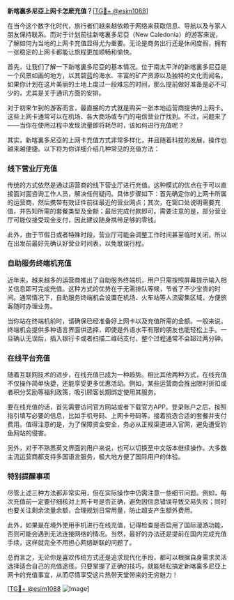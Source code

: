 **新喀裏多尼亞上网卡怎麽充值？**[[TG💪+ @esim1088](https://t.me/s/esim1088)]

在当今这个数字化时代，旅行者们越来越依赖于网络来获取信息、导航以及与家人朋友保持联系。而对于计划前往新喀裏多尼亞（New Caledonia）的游客来说，了解如何为当地的上网卡充值显得尤为重要。无论是商务出行还是休闲度假，拥有一张稳定的上网卡都能让旅程更加顺畅和愉快。

首先，让我们了解一下新喀裏多尼亞的基本情况。位于南太平洋的新喀裏多尼亞是一个风景如画的地方，以其碧蓝的海水、丰富的矿产资源以及独特的文化而闻名。如果你计划在这片美丽的土地上度过一段难忘的时间，那么提前做好准备是必不可少的，尤其是关于通讯方面的安排。

对于初来乍到的游客而言，最直接的方式就是购买一张本地运营商提供的上网卡。这些上网卡通常可以在机场、各大商场或专门的电信营业厅找到。不过，问题来了——当你在使用过程中发现流量即将耗尽时，该如何进行充值呢？

其实，新喀裏多尼亞的上网卡充值方式非常多样化，并且随着科技的发展，操作也越来越便捷。以下将为你详细介绍几种常见的充值方法：

### 线下营业厅充值

传统的方式依然是通过运营商的线下营业厅进行充值。这种模式的优点在于可以直接面对面咨询工作人员，解决任何疑问。具体步骤如下：首先确定你的上网卡所属的运营商，然后携带有效证件前往最近的营业网点；其次，在窗口处说明需要充值，并告知所需的套餐类型及金额；最后完成付款即可。需要注意的是，部分营业厅可能仅接受现金支付，因此建议随身携带足够的零钱。

此外，由于节假日或者特殊时段，营业厅可能会调整工作时间甚至临时关闭，所以在出发前最好先确认好营业时间表，以免耽误行程。

### 自助服务终端机充值

近年来，越来越多的运营商推出了自助服务终端机，用户只需按照屏幕提示输入相关信息即可完成充值。这种方式的优势在于无需排队等候，节省了不少宝贵的时间。通常情况下，自助服务终端机会设置在机场、火车站等人流密集区域，方便旅客随时办理业务。

当你站在终端机前时，请确保已经准备好上网卡以及充值所需的金额。一般来说，终端机会提供多种语言界面供选择，即使是外语水平有限的朋友也能轻松上手。一旦确认无误后，插入银行卡或者扫描二维码支付，整个过程通常不会超过两分钟。

### 在线平台充值

随着互联网技术的进步，在线充值已成为一种趋势。相比其他两种方式，在线充值不仅操作简单快捷，还能享受更多优惠活动。例如，某些运营商会推出限时折扣或者积分奖励等福利政策，吸引顾客长期绑定使用其服务。

要在线充值的话，首先需要访问官方网站或者下载官方APP。登录账户之后，按照指引填写必要的信息，比如手机号码、上网卡号码等。接着挑选合适的套餐并支付费用。值得注意的是，为了保障资金安全，务必从正规渠道进入官网，避免遭受钓鱼网站的侵害。

另外，对于不熟悉英文界面的用户来说，也可以切换至中文版本继续操作。大多数主流运营商都支持多国语言服务，极大地方便了国际用户的体验。

### 特别提醒事项

尽管上述三种方法都非常实用，但在实际操作中仍需注意一些细节问题。例如，每次充值前一定要仔细核对上网卡号是否正确，避免因信息错误导致交易失败；同时也要关注剩余流量余额，合理规划日常用量，防止超支产生额外费用。

此外，如果是在境外使用手机进行在线充值，记得检查是否启用了国际漫游功能，否则可能会遇到无法连接网络的情况。当然，最好的办法还是提前在国内完成充值手续，这样就完全不用担心网络断联的问题了。

总而言之，无论你是喜欢传统方式还是追求现代化手段，都可以根据自身需求灵活选择适合自己的充值途径。只要掌握了正确的技巧，就能轻松搞定新喀裏多尼亞上网卡的充值事宜，从而尽情享受这片热带天堂带来的无穷魅力！

[[TG💪+ @esim1088](https://t.me/s/esim1088) ![Image](https://i.postimg.cc/4NQfJmqS/Snipaste-2025-05-13-00-14-12.png)]